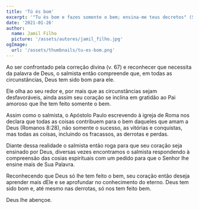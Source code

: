 ```yaml
---
title: 'Tú és bom'
excerpt: '"Tu és bom e fazes somente o bem; ensina-me teus decretos" (Salmos 119.68)'
date: '2021-01-26'
author:
  name: Jamil Filho
  picture: '/assets/autores/jamil_filho.jpg'
ogImage:
  url: '/assets/thumbnails/tu-es-bom.png'
---
```


Ao ser confrontado pela correção divina (v. 67) e reconhecer que necessita da palavra de Deus, o salmista então compreende que, em todas as circunstâncias, Deus tem sido bom para ele.

Ele olha ao seu redor e, por mais que as circunstâncias sejam desfavoráveis, ainda assim seu coração se inclina em gratidão ao Pai amoroso que lhe tem feito somente o bem.

Assim como o salmista, o Apóstolo Paulo escrevendo à igreja de Roma nos declara que todas as coisas contribuem para o bem daqueles que amam a Deus (Romanos 8:28), não somente o sucesso, as vitórias e conquistas, mas todas as coisas, incluindo os fracassos, as derrotas e perdas.

Diante dessa realidade o salmista então roga para que seu coração seja ensinado por Deus, diversas vezes encontramos o salmista respondendo à compreensão das cosias espirituais com um pedido para que o Senhor lhe ensine mais de Sua Palavra.

Reconhecendo que Deus só lhe tem feito o bem, seu coração então deseja aprender mais dEle e se aprofundar no conhecimento do eterno.  Deus tem sido bom e, até mesmo nas derrotas, só nos tem feito bem.

Deus lhe abençoe.